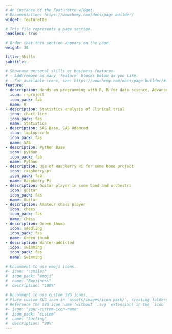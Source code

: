 ```yaml
---
# An instance of the Featurette widget.
# Documentation: https://wowchemy.com/docs/page-builder/
widget: featurette

# This file represents a page section.
headless: true

# Order that this section appears on the page.
weight: 30

title: Skills
subtitle:

# Showcase personal skills or business features.
# - Add/remove as many `feature` blocks below as you like.
# - For available icons, see: https://wowchemy.com/docs/page-builder/#icons
feature:
- description: Hands-on programming with R, R for data science, Advanced R
  icon: r-project
  icon_pack: fab
  name: R
- description: Statistics analysis of Clinical trial
  icon: chart-line
  icon_pack: fas
  name: Statistics
- description: SAS Base, SAS Adanced
  icon: laptop-code
  icon_pack: fas
  name: SAS
- description: Python Base
  icon: python
  icon_pack: fab
  name: Python
- description: Use of Raspberry Pi for some home project
  icon: raspberry-pi
  icon_pack: fab
  name: Raspberry Pi
- description: Guitar player in some band and orchestra
  icon: guitar
  icon_pack: fas
  name: Guitar
- description: Amateur chess player
  icon: chees
  icon_pack: fas
  name: Chess 
- description: Green thumb 
  icon: seedling
  icon_pack: fas
  name: Green thumb 
- description: Wahter-addicted
  icon: swimming
  icon_pack: fas
  name: Swimming
  
# Uncomment to use emoji icons.
#- icon: ":smile:"
#  icon_pack: "emoji"
#  name: "Emojiness"
#  description: "100%"  

# Uncomment to use custom SVG icons.
# Place custom SVG icon in `assets/images/icon-pack/`, creating folders if necessary.
# Reference the SVG icon name (without `.svg` extension) in the `icon` field.
#- icon: "your-custom-icon-name"
#  icon_pack: "custom"
#  name: "Surfing"
#  description: "90%"
---
```

